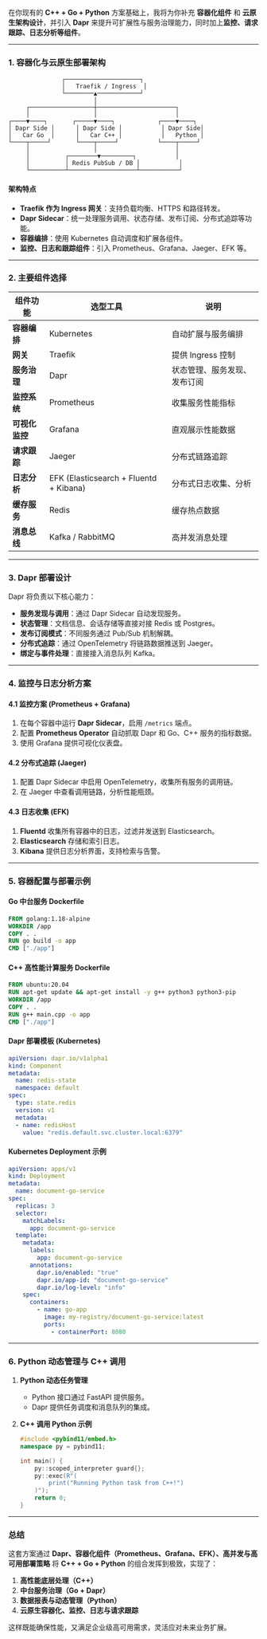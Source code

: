 在你现有的 **C++ + Go + Python** 方案基础上，我将为你补充 **容器化组件** 和 **云原生架构设计**，并引入 **Dapr** 来提升可扩展性与服务治理能力，同时加上**监控、请求跟踪、日志分析等组件**。

---

### **1. 容器化与云原生部署架构**
```
               ┌─────────────────────┐
               │   Traefik / Ingress  │
               └────────▲────────────┘
                        │
     ┌──────────────────┼──────────────────────┐
     │                  │                      │
┌────▼────┐       ┌─────▼────┐            ┌────▼────┐
│ Dapr Side │      │ Dapr Side │           │ Dapr Side│
│   Car Go  │      │   Car C++ │           │   Python │
└────┬─────┘       └────┬─────┘           └────┬─────┘
     │                  │                      │    
     │          ┌────────▼─────────┐           │
     │          │ Redis PubSub / DB │           │
     └──────────┴───────────────────┴───────────┘
```

#### **架构特点**
- **Traefik 作为 Ingress 网关**：支持负载均衡、HTTPS 和路径转发。
- **Dapr Sidecar**：统一处理服务调用、状态存储、发布订阅、分布式追踪等功能。
- **容器编排**：使用 Kubernetes 自动调度和扩展各组件。
- **监控、日志和跟踪组件**：引入 Prometheus、Grafana、Jaeger、EFK 等。

---

### **2. 主要组件选择**

| 组件功能         | 选型工具        | 说明                                   |
|----------------|---------------|----------------------------------------|
| **容器编排**    | Kubernetes    | 自动扩展与服务编排                    |
| **网关**        | Traefik       | 提供 Ingress 控制                      |
| **服务治理**    | Dapr          | 状态管理、服务发现、发布订阅          |
| **监控系统**    | Prometheus    | 收集服务性能指标                       |
| **可视化监控**  | Grafana       | 直观展示性能数据                       |
| **请求跟踪**    | Jaeger        | 分布式链路追踪                         |
| **日志分析**    | EFK (Elasticsearch + Fluentd + Kibana) | 分布式日志收集、分析     |
| **缓存服务**    | Redis         | 缓存热点数据                           |
| **消息总线**    | Kafka / RabbitMQ | 高并发消息处理                      |

---

### **3. Dapr 部署设计**
Dapr 将负责以下核心能力：
- **服务发现与调用**：通过 Dapr Sidecar 自动发现服务。
- **状态管理**：文档信息、会话存储等直接对接 Redis 或 Postgres。
- **发布订阅模式**：不同服务通过 Pub/Sub 机制解耦。
- **分布式追踪**：通过 OpenTelemetry 将链路数据推送到 Jaeger。
- **绑定与事件处理**：直接接入消息队列 Kafka。

---

### **4. 监控与日志分析方案**

#### **4.1 监控方案 (Prometheus + Grafana)**
1. 在每个容器中运行 **Dapr Sidecar**，启用 `/metrics` 端点。
2. 配置 **Prometheus Operator** 自动抓取 Dapr 和 Go、C++ 服务的指标数据。
3. 使用 Grafana 提供可视化仪表盘。

#### **4.2 分布式追踪 (Jaeger)**
1. 配置 Dapr Sidecar 中启用 OpenTelemetry，收集所有服务的调用链。
2. 在 Jaeger 中查看调用链路，分析性能瓶颈。

#### **4.3 日志收集 (EFK)**  
1. **Fluentd** 收集所有容器中的日志，过滤并发送到 Elasticsearch。
2. **Elasticsearch** 存储和索引日志。
3. **Kibana** 提供日志分析界面，支持检索与告警。

---

### **5. 容器配置与部署示例**
#### **Go 中台服务 Dockerfile**
```Dockerfile
FROM golang:1.18-alpine
WORKDIR /app
COPY . .
RUN go build -o app
CMD ["./app"]
```

#### **C++ 高性能计算服务 Dockerfile**
```Dockerfile
FROM ubuntu:20.04
RUN apt-get update && apt-get install -y g++ python3 python3-pip
WORKDIR /app
COPY . .
RUN g++ main.cpp -o app
CMD ["./app"]
```

#### **Dapr 部署模板 (Kubernetes)**

```yaml
apiVersion: dapr.io/v1alpha1
kind: Component
metadata:
  name: redis-state
  namespace: default
spec:
  type: state.redis
  version: v1
  metadata:
  - name: redisHost
    value: "redis.default.svc.cluster.local:6379"
```

#### **Kubernetes Deployment 示例**
```yaml
apiVersion: apps/v1
kind: Deployment
metadata:
  name: document-go-service
spec:
  replicas: 3
  selector:
    matchLabels:
      app: document-go-service
  template:
    metadata:
      labels:
        app: document-go-service
      annotations:
        dapr.io/enabled: "true"
        dapr.io/app-id: "document-go-service"
        dapr.io/log-level: "info"
    spec:
      containers:
        - name: go-app
          image: my-registry/document-go-service:latest
          ports:
            - containerPort: 8080
```

---

### **6. Python 动态管理与 C++ 调用**
1. **Python 动态任务管理**
   - Python 接口通过 FastAPI 提供服务。
   - Dapr 提供任务调度和消息队列的集成。

2. **C++ 调用 Python 示例**
   ```cpp
   #include <pybind11/embed.h>
   namespace py = pybind11;

   int main() {
       py::scoped_interpreter guard{};
       py::exec(R"(
           print("Running Python task from C++!")
       )");
       return 0;
   }
   ```

---

### **总结**
这套方案通过 **Dapr、容器化组件（Prometheus、Grafana、EFK）、高并发与高可用部署策略** 将 **C++ + Go + Python** 的组合发挥到极致，实现了：
1. **高性能底层处理（C++）**
2. **中台服务治理（Go + Dapr）**
3. **数据报表与动态管理（Python）**
4. **云原生容器化、监控、日志与请求跟踪**

这样既能确保性能，又满足企业级高可用需求，灵活应对未来业务扩展。
